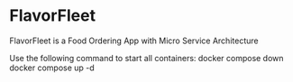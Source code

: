 # FlavorFleet
FlavorFleet is a Food Ordering App with Micro Service Architecture

Use the following command to start all containers:
docker compose down
docker compose up -d